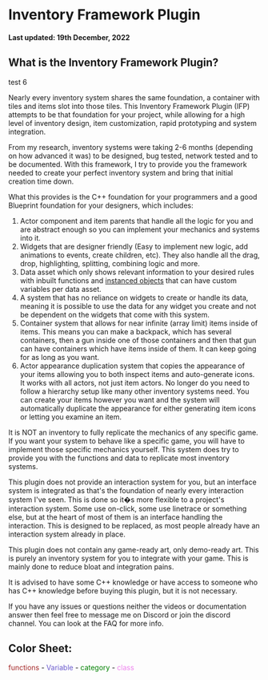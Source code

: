 # Inventory Framework Plugin

#### Last updated: 19th December, 2022

## What is the Inventory Framework Plugin?

test 6

Nearly every inventory system shares the same foundation, a container with tiles and items slot into those tiles. This Inventory Framework Plugin (IFP) attempts to be that foundation for your project, while allowing for a high level of inventory design, item customization, rapid prototyping and system integration.

From my research, inventory systems were taking 2-6 months (depending on how advanced it was) to be designed, bug tested, network tested and to be documented. With this framework, I try to provide you the framework needed to create your perfect inventory system and bring that initial creation time down.

What this provides is the C++ foundation for your programmers and a good Blueprint foundation for your designers, which includes:
1. Actor component and item parents that handle all the logic for you and are abstract enough so you can implement your mechanics and systems into it.
2. Widgets that are designer friendly (Easy to implement new logic, add animations to events, create children, etc). They also handle all the drag, drop, highlighting, splitting, combining logic and more.
3. Data asset which only shows relevant information to your desired rules with inbuilt functions and [instanced objects](https://inventoryframework.github.io/classes-and-settings/o_masterobject/) that can have custom  variables per data asset.
4. A system that has no reliance on widgets to create or handle its data, meaning it is possible to use the data for any widget you create and not be dependent on the widgets that come with this system.
5. Container system that allows for near infinite (array limit) items inside of items. This means you can make a backpack, which has several containers, then a gun inside one of those containers and then that gun can have containers which have items inside of them. It can keep going for as long as you want.
6. Actor appearance duplication system that copies the appearance of your items allowing you to both inspect items and auto-generate icons. It works with all actors, not just item actors. No longer do you need to follow a hierarchy setup like many other inventory systems need. You can create your items however you want and the system will automatically duplicate the appearance for either generating item icons or letting you examine an item.

It is NOT an inventory to fully replicate the mechanics of any specific game. If you want your system to behave like a specific game, you will have to implement those specific mechanics yourself. This system does try to provide you with the functions and data to replicate most inventory systems.

This plugin does not provide an interaction system for you, but an interface system is integrated as that's the foundation of nearly every interaction system I've seen. This is done so it�s more flexible to a project's interaction system. Some use on-click, some use linetrace or something else, but at the heart of most of them is an interface handling the interaction. This is designed to be replaced, as most people already have an interaction system already in place.

This plugin does not contain any game-ready art, only demo-ready art. This is purely an inventory system for you to integrate with your game. This is mainly done to reduce bloat and integration pains.

It is advised to have some C++ knowledge or have access to someone who has C++ knowledge before buying this plugin, but it is not necessary.

If you have any issues or questions neither the videos or documentation answer then feel free to message me on Discord or join the discord channel.
You can look at the FAQ for more info.

## Color Sheet:
<span style="color:brown">functions</span> - <span style="color:slateblue">Variable</span> - <span style="color:green">category</span> - <span style="color:violet">class</span>
